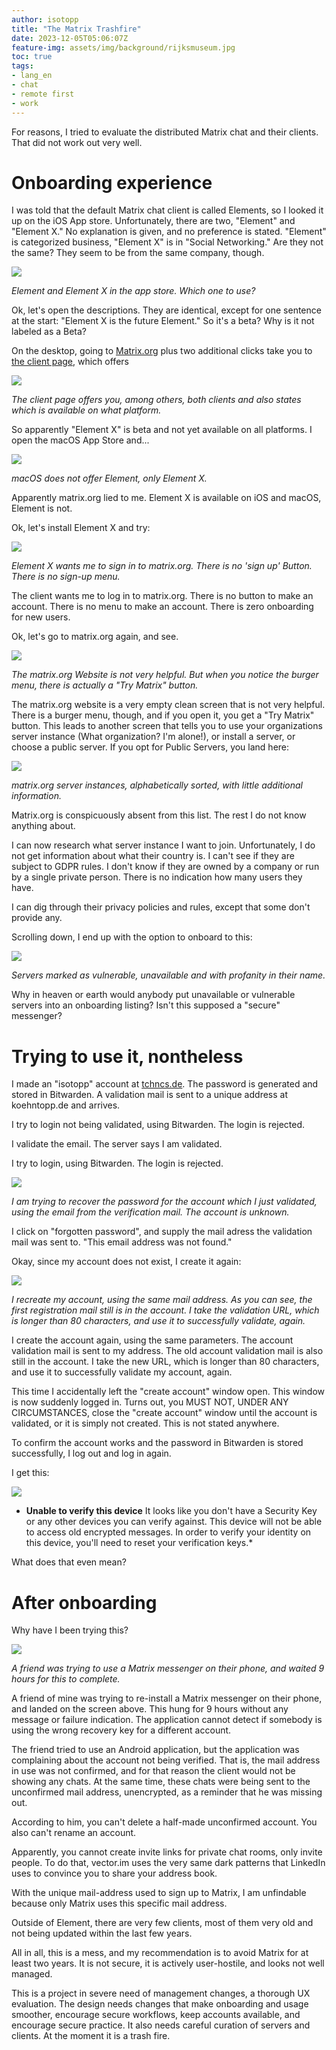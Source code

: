 ```yaml
---
author: isotopp
title: "The Matrix Trashfire"
date: 2023-12-05T05:06:07Z
feature-img: assets/img/background/rijksmuseum.jpg
toc: true
tags:
- lang_en
- chat
- remote first
- work
---
```


For reasons, I tried to evaluate the distributed Matrix chat and their clients.
That did not work out very well.

# Onboarding experience

I was told that the default Matrix chat client is called Elements, so I looked it up on the iOS App store.
Unfortunately, there are two, "Element" and "Element X."
No explanation is given, and no preference is stated.
"Element" is categorized business, "Element X" is in "Social Networking."
Are they not the same?
They seem to be from the same company, though.

![](/uploads/2024/02/element-01.jpg)

*Element and Element X in the app store. Which one to use?*

Ok, let's open the descriptions.
They are identical, except for one sentence at the start:
"Element X is the future Element."
So it's a beta?
Why is it not labeled as a Beta?

On the desktop, going to [Matrix.org](https://matrix.org) plus two additional clicks take you to
[the client page](https://matrix.org/ecosystem/clients/), which offers

![](/uploads/2024/02/element-02.jpg)

*The client page offers you, among others, both clients and also states which is available on what platform.*

So apparently "Element X" is beta and not yet available on all platforms. I open the macOS App Store and...

![](/uploads/2024/02/element-03.jpg)

*macOS does not offer Element, only Element X.*

Apparently matrix.org lied to me. 
Element X is available on iOS and macOS, Element is not.

Ok, let's install Element X and try:

![](/uploads/2024/02/element-04.jpg)

*Element X wants me to sign in to matrix.org. There is no 'sign up' Button. There is no sign-up menu.*

The client wants me to log in to matrix.org. There is no button to make an account. There is no menu to make an account.
There is zero onboarding for new users.

Ok, let's go to matrix.org again, and see.

![](/uploads/2024/02/element-05.jpg)

*The matrix.org Website is not very helpful. But when you notice the burger menu, there is actually a "Try Matrix" button.*

The matrix.org website is a very empty clean screen that is not very helpful. There is a burger menu, though, 
and if you open it, you get a "Try Matrix" button.
This leads to another screen that tells you to use your organizations server instance (What organization? I'm alone!),
or install a server,
or choose a public server.
If you opt for Public Servers, you land here:

![](/uploads/2024/02/element-06.jpg)

*matrix.org server instances, alphabetically sorted, with little additional information.*

Matrix.org is conspicuously absent from this list.
The rest I do not know anything about.

I can now research what server instance I want to join.
Unfortunately, I do not get information about what their country is.
I can't see if they are subject to GDPR rules.
I don't know if they are owned by a company or run by a single private person.
There is no indication how many users they have.

I can dig through their privacy policies and rules, except that some don't provide any.

Scrolling down, I end up with the option to onboard to this:

![](/uploads/2024/02/element-07.jpg)

*Servers marked as vulnerable, unavailable and with profanity in their name.*

Why in heaven or earth would anybody put unavailable or vulnerable servers into an onboarding listing?
Isn't this supposed a "secure" messenger?


# Trying to use it, nontheless

I made an "isotopp" account at [tchncs.de](https://chat.tchncs.de/#/login).
The password is generated and stored in Bitwarden.
A validation mail is sent to a unique address at koehntopp.de and arrives.

I try to login not being validated, using Bitwarden.
The login is rejected.

I validate the email.
The server says I am validated.

I try to login, using Bitwarden.
The login is rejected.

![](/uploads/2024/02/element-09.jpg)

*I am trying to recover the password for the account which I just validated, using the email from the verification mail.
The account is unknown.*

I click on "forgotten password", and supply the mail adress the validation mail was sent to.
"This email address was not found."

Okay, since my account does not exist, I create it again:

![](/uploads/2024/02/element-10.jpg)

*I recreate my account, using the same mail address. As you can see, the first registration mail still is in the account.
I take the validation URL, which is longer than 80 characters, and use it to successfully validate, again.*

I create the account again, using the same parameters.
The account validation mail is sent to my address.
The old account validation mail is also still in the account.
I take the new URL, which is longer than 80 characters, and use it to successfully validate my account, again.

This time I accidentally left the "create account" window open.
This window is now suddenly logged in.
Turns out, you MUST NOT, UNDER ANY CIRCUMSTANCES, close the "create account" window until the account is validated,
or it is simply not created.
This is not stated anywhere.

To confirm the account works and the password in Bitwarden is stored successfully,
I log out and log in again.

I get this:

![](/uploads/2024/02/element-11.jpg)

* **Unable to verify this device**
It looks like you don't have a Security Key or any other devices you can verify against.
This device will not be able to access old encrypted messages.
In order to verify your identity on this device, you'll need to reset your verification keys.*

What does that even mean?

# After onboarding

Why have I been trying this?

![](/uploads/2024/02/element-08.jpg)

*A friend was trying to use a Matrix messenger on their phone, and waited 9 hours for this to complete.*

A friend of mine was trying to re-install a Matrix messenger on their phone, and landed on the screen above.
This hung for 9 hours without any message or failure indication.
The application cannot detect if somebody is using the wrong recovery key for a different account.

The friend tried to use an Android application, but the application was complaining about the account not being verified.
That is, the mail address in use was not confirmed, and for that reason the client would not be showing any chats.
At the same time, these chats were being sent to the unconfirmed mail address,
unencrypted,
as a reminder that he was missing out.

According to him, you can't delete a half-made unconfirmed account.
You also can't rename an account.

Apparently, you cannot create invite links for private chat rooms,
only invite people.
To do that, vector.im uses the very same dark patterns that LinkedIn uses to convince you to share your address book.

With the unique mail-address used to sign up to Matrix, I am unfindable because only Matrix uses this specific mail address.

Outside of Element, there are very few clients, most of them very old and not being updated within the last few years.

All in all, this is a mess, and my recommendation is to avoid Matrix for at least two years.
It is not secure, it is actively user-hostile, and looks not well managed.

This is a project in severe need of management changes, a thorough UX evaluation.
The design needs changes that make onboarding and usage smoother, encourage secure workflows,
keep accounts available, and encourage secure practice.
It also needs careful curation of servers and clients.
At the moment it is a trash fire.
